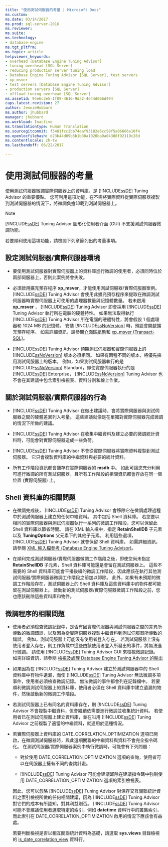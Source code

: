 ```yaml
---
title: "使用測試伺服器的考量 | Microsoft Docs"
ms.custom: 
ms.date: 03/14/2017
ms.prod: sql-server-2016
ms.reviewer: 
ms.suite: 
ms.technology:
- database-engine
ms.tgt_pltfrm: 
ms.topic: article
helpviewer_keywords:
- overhead [Database Engine Tuning Advisor]
- tuning overhead [SQL Server]
- reducing production server tuning load
- Database Engine Tuning Advisor [SQL Server], test servers
- xp_msver
- test servers [Database Engine Tuning Advisor]
- production servers [SQL Server]
- offload tuning overhead [SQL Server]
ms.assetid: 94e6c3e5-1f09-4616-9da2-4e44d066d494
caps.latest.revision: 27
author: JennieHubbard
ms.author: jhubbard
manager: jhubbard
ms.workload: Inactive
ms.translationtype: Human Translation
ms.sourcegitcommit: f3481fcc2bb74eaf93182e6cc58f5a06666e10f4
ms.openlocfilehash: d23b44d09b5b1b38a1020ba9a04388f92119c28d
ms.contentlocale: zh-tw
ms.lasthandoff: 06/22/2017

---
```

# <a name="considerations-for-using-test-servers"></a>使用測試伺服器的考量
  使用測試伺服器微調實際伺服器上的資料庫，是 [!INCLUDE[ssDE](../../includes/ssde-md.md)] Tuning Advisor 的重要優點。 您可利用這項功能，在不需將實際資料從實際伺服器複製到測試伺服器的情況下，將微調負擔卸載到測試伺服器上。  
  
> [!NOTE]  
>  [!INCLUDE[ssDE](../../includes/ssde-md.md)] Tuning Advisor 圖形化使用者介面 (GUI) 不支援測試伺服器微調功能。  
  
 若要順利使用這項功能，請檢閱下列章節列出的考量事項。  
  
## <a name="setting-up-the-test-serverproduction-server-environment"></a>設定測試伺服器/實際伺服器環境  
  
-   要使用測試伺服器對實際伺服器上的資料庫進行微調的使用者，必須同時位於兩部伺服器上，否則此案例將會失敗。  
  
-   必須啟用擴充預存程序 **xp_msver**，才能使用測試伺服器/實際伺服器案例。 [!INCLUDE[ssDE](../../includes/ssde-md.md)] Tuning Advisor 會使用此擴充預存程序來提取在微調測試伺服器時實際伺服器上可使用的處理器數量與記憶體數量。 若未啟用 **xp_msver** ， [!INCLUDE[ssDE](../../includes/ssde-md.md)] Tuning Advisor 即會採用 [!INCLUDE[ssDE](../../includes/ssde-md.md)] Tuning Advisor 執行所在電腦的硬體特性。 如果無法取得執行 [!INCLUDE[ssDE](../../includes/ssde-md.md)] Tuning Advisor 所在電腦的硬體特性，將會假設 1 個處理器和 1024 MB 的記憶體。 安裝 [!INCLUDE[ssNoVersion](../../includes/ssnoversion-md.md)] 時，預設會開啟擴充預存程序。 如需詳細資訊，請參閱[介面區組態](../../relational-databases/security/surface-area-configuration.md)和 [xp_msver &#40;Transact-SQL&#41;](../../relational-databases/system-stored-procedures/xp-msver-transact-sql.md)。  
  
-   [!INCLUDE[ssDE](../../includes/ssde-md.md)] Tuning Advisor 預期測試伺服器和實際伺服器上的 [!INCLUDE[ssNoVersion](../../includes/ssnoversion-md.md)] 版本必須相同。 如果有兩種不同的版本，將優先採用測試伺服器上的版本。 例如，如果測試伺服器執行的是 [!INCLUDE[ssNoVersion](../../includes/ssnoversion-md.md)] Standard，即使實際伺服器執行的是 [!INCLUDE[ssDE](../../includes/ssde-md.md)] Enterprise， [!INCLUDE[ssNoVersion](../../includes/ssnoversion-md.md)] Tuning Advisor 也不會在其建議中包含索引檢視表、資料分割和線上作業。  
  
## <a name="about-test-serverproduction-server-behavior"></a>關於測試伺服器/實際伺服器的行為  
  
-   [!INCLUDE[ssDE](../../includes/ssde-md.md)] Tuning Advisor 在做出建議時，會將實際伺服器與測試伺服器之間的硬體差異列入考量。 這些建議就像是在單獨對實際伺服器完成微調的情況下所做的建議。  
  
-   [!INCLUDE[ssDE](../../includes/ssde-md.md)] Tuning Advisor 在收集中繼資料及建立必要的微調統計資料時，可能會對實際伺服器造成一些負荷。  
  
-   [!INCLUDE[ssDE](../../includes/ssde-md.md)] Tuning Advisor 不會從實際伺服器將實際資料複製到測試伺服器。 它只會複製資料庫的中繼資料與必要的統計資料。  
  
-   所有工作階段資訊都會儲存在實際伺服器的 **msdb** 中。 如此可讓您充分利用可進行微調的所有測試伺服器，且所有工作階段的相關資訊都會存放在同一個位置 (實際伺服器) 上。  
  
## <a name="issues-related-to-the-shell-database"></a>Shell 資料庫的相關問題  
  
-   在微調完成後， [!INCLUDE[ssDE](../../includes/ssde-md.md)] Tuning Advisor 會移除它在微調處理過程中於測試伺服器上建立的任何中繼資料。 其中包括 Shell 資料庫。 若您要以相同的實際伺服器與測試伺服器執行一系列的微調工作階段，您可以保留此 Shell 資料庫以節省時間。 請在 XML 輸入檔中，指定 **RetainShellDB** 子元素以及 **TuningOptions** 父元素下的其他子元素。 利用這些選項，[!INCLUDE[ssDE](../../includes/ssde-md.md)] Tuning Advisor 就會保留 Shell 資料庫。 如需詳細資訊，請參閱 [XML 輸入檔參考 &#40;Database Engine Tuning Advisor&#41;](../../tools/dta/xml-input-file-reference-database-engine-tuning-advisor.md)。  
  
-   在順利完成測試伺服器/實際伺服器微調工作階段之後，即使您尚未指定 **RetainShellDB** 子元素，Shell 資料庫可能還是會留在測試伺服器上。 這些不需要的 Shell 資料庫可能會干擾後續的微調工作階段，因此應該在執行其他測試伺服器/實際伺服器微調工作階段之前加以卸除。 此外，如果有未預期的微調工作階段存在，測試伺服器上的 Shell 資料庫及這些資料庫中的物件都可能留在測試伺服器上。 啟動新的測試伺服器/實際伺服器微調工作階段之前，您也應該刪除這些資料庫和物件。  
  
## <a name="issues-related-to-the-tuning-process"></a>微調程序的相關問題  
  
-   使用者必須檢查微調記錄中，是否有因實際伺服器與測試伺服器之間的差異所導致的微調錯誤，以及因為從實際伺服器複製中繼資料到測試伺服器所導致的錯誤。 例如，測試伺服器上可能沒有使用者登入存在。 若測試伺服器上沒有使用者登入存在，則工作負載中這些由該使用者登入所發出的事件，將無法進行微調。 請使用 [!INCLUDE[ssDE](../../includes/ssde-md.md)] Tuning Advisor GUI 來檢視微調記錄。 如需詳細資訊，請參閱 [檢視及處理 Database Engine Tuning Advisor 的輸出](../../relational-databases/performance/view-and-work-with-the-output-from-the-database-engine-tuning-advisor.md)  
  
-   如果因為在 [!INCLUDE[ssDE](../../includes/ssde-md.md)] Tuning Advisor 建立於測試伺服器中的 Shell 資料庫中有物件遺漏，而使 [!INCLUDE[ssDE](../../includes/ssde-md.md)] Tuning Advisor 無法微調多項事件，使用者必須檢查微調記錄。 無法微調的事件都會列在記錄檔中。 若要順利微調測試伺服器上的資料庫，使用者必須在 Shell 資料庫中建立遺漏的物件，然後啟動新的微調工作階段。  
  
-   若測試伺服器上已有同名的資料庫存在，則 [!INCLUDE[ssDE](../../includes/ssde-md.md)] Tuning Advisor 不會複製中繼資料，但會繼續依需要進行微調並收集統計資料。 若使用者已在測試伺服器上建立資料庫，並在叫用 [!INCLUDE[ssDE](../../includes/ssde-md.md)] Tuning Advisor 之前複製了適當的中繼資料，就適用於這種情況。  
  
-   若實際伺服器上資料庫的 DATE_CORRELATION_OPTIMIZATION 選項已開啟，在微調測試伺服器時，與此選項關聯的中繼資料與資料不會完全指令碼化。 在測試伺服器/實際伺服器案例中執行微調時，可能會有下列問題：  
  
    -   對於使用 DATE_CORRELATION_OPTIMIZATION 選項的查詢，使用者可以在伺服器上擁有不同的查詢計畫。  
  
    -   [!INCLUDE[ssDE](../../includes/ssde-md.md)] Tuning Advisor 可能會建議卸除在建議指令碼中強制使用 DATE_CORRELATION_OPTIMIZATION 選項的索引檢視表。  
  
     因此，您可以忽略 [!INCLUDE[ssDE](../../includes/ssde-md.md)] Tuning Advisor 對保存交互關聯統計資料之索引檢視所做的任何相關建議，因為 [!INCLUDE[ssDE](../../includes/ssde-md.md)] Tuning Advisor 對它們的成本有所認知，對其利益則否。 [!INCLUDE[ssDE](../../includes/ssde-md.md)] Tuning Advisor 可能不會建議使用者選取特定的索引，例如 **datetime** 資料行中的叢集索引，而此索引在 DATE_CORRELATION_OPTIMIZATION 啟用的情況下應該會有益處。  
  
     若要判斷檢視是否以相互關聯統計資料為基礎，請選取 **sys.views** 目錄檢視的 [is_date_correlation_view](../../relational-databases/system-catalog-views/sys-views-transact-sql.md) 資料行。  
  
  


